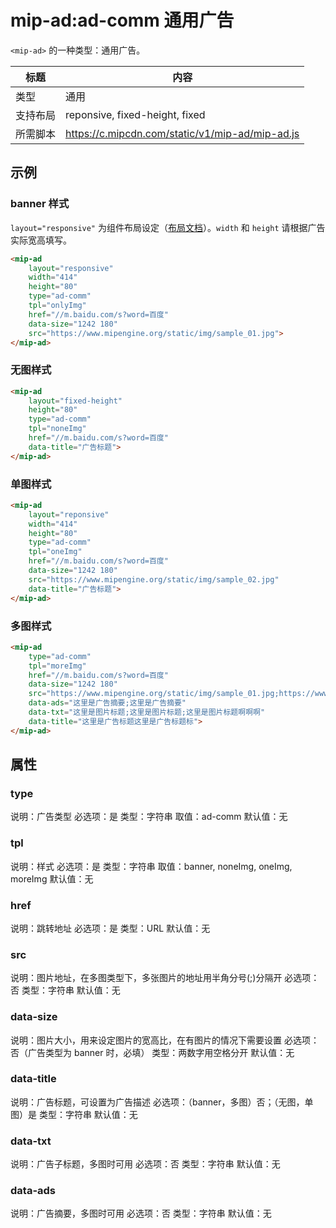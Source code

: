 # mip-ad:ad-comm 通用广告

`<mip-ad>` 的一种类型：通用广告。

标题|内容
----|----
类型|通用
支持布局|reponsive, fixed-height, fixed
所需脚本|https://c.mipcdn.com/static/v1/mip-ad/mip-ad.js

## 示例

### banner 样式

`layout="responsive"` 为组件布局设定（[布局文档](../layout.md)）。`width` 和 `height` 请根据广告实际宽高填写。
```html
<mip-ad
    layout="responsive"
    width="414"
    height="80"
    type="ad-comm"
    tpl="onlyImg"
    href="//m.baidu.com/s?word=百度"
    data-size="1242 180"
    src="https://www.mipengine.org/static/img/sample_01.jpg">
</mip-ad>
```

### 无图样式

```html
<mip-ad
    layout="fixed-height"
    height="80"
    type="ad-comm"
    tpl="noneImg"
    href="//m.baidu.com/s?word=百度"
    data-title="广告标题">
</mip-ad>
```

### 单图样式

```html
<mip-ad
    layout="reponsive"
    width="414"
    height="80"
    type="ad-comm"
    tpl="oneImg"
    href="//m.baidu.com/s?word=百度"
    data-size="1242 180"
    src="https://www.mipengine.org/static/img/sample_02.jpg"
    data-title="广告标题">
</mip-ad>
```

### 多图样式

```html
<mip-ad
    type="ad-comm"
    tpl="moreImg"
    href="//m.baidu.com/s?word=百度"
    data-size="1242 180"
    src="https://www.mipengine.org/static/img/sample_01.jpg;https://www.mipengine.org/static/img/sample_02.jpg;https://www.mipengine.org/static/img/sample_03.jpg"
    data-ads="这里是广告摘要;这里是广告摘要"
    data-txt="这里是图片标题;这里是图片标题;这里是图片标题啊啊啊"
    data-title="这里是广告标题这里是广告标题标">
</mip-ad>
```

## 属性

### type

说明：广告类型
必选项：是
类型：字符串
取值：ad-comm
默认值：无

### tpl

说明：样式
必选项：是
类型：字符串
取值：banner, noneImg, oneImg, moreImg
默认值：无

### href

说明：跳转地址
必选项：是
类型：URL
默认值：无

### src

说明：图片地址，在多图类型下，多张图片的地址用半角分号(;)分隔开
必选项：否
类型：字符串
默认值：无

### data-size

说明：图片大小，用来设定图片的宽高比，在有图片的情况下需要设置
必选项：否（广告类型为 banner 时，必填）
类型：两数字用空格分开
默认值：无

### data-title

说明：广告标题，可设置为广告描述
必选项：（banner，多图）否；（无图，单图）是
类型：字符串
默认值：无

### data-txt

说明：广告子标题，多图时可用
必选项：否
类型：字符串
默认值：无

### data-ads

说明：广告摘要，多图时可用
必选项：否
类型：字符串
默认值：无
